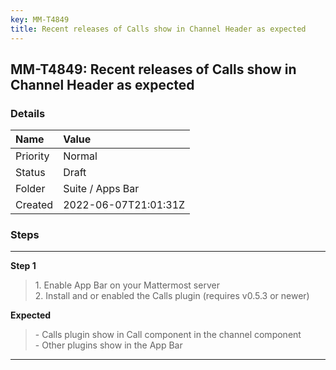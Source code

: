 ```yaml
---
key: MM-T4849
title: Recent releases of Calls show in Channel Header as expected
---
```


## MM-T4849: Recent releases of Calls show in Channel Header as expected

### Details

| Name     | Value                |
| :------- | :------------------- |
| Priority | Normal               |
| Status   | Draft                |
| Folder   | Suite / Apps Bar     |
| Created  | 2022-06-07T21:01:31Z |

### Steps

<hr/>

**Step 1**

> <article>1. Enable App Bar on your Mattermost server<br />2. Install and or enabled the Calls plugin (requires v0.5.3 or newer)</article>

**Expected**

> <article>- Calls plugin show in Call component in the channel component<br />- Other plugins show in the App Bar</article>

<hr/>
